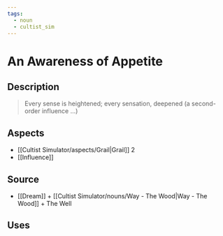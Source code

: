 ```yaml
---
tags:
  - noun
  - cultist_sim
---
```


# An Awareness of Appetite

## Description

> Every sense is heightened; every sensation, deepened
> (a second-order influence ...)

## Aspects
- [[Cultist Simulator/aspects/Grail|Grail]] 2
- [[Influence]]
## Source
- [[Dream]] + [[Cultist Simulator/nouns/Way - The Wood|Way - The Wood]] + The Well
## Uses